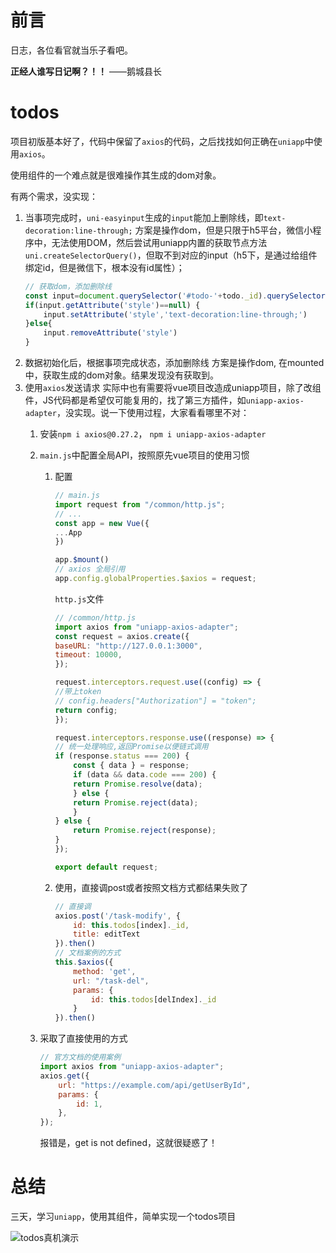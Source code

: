 # 前言

日志，各位看官就当乐子看吧。

**正经人谁写日记啊？！！**    ——鹅城县长

# todos

项目初版基本好了，代码中保留了`axios`的代码，之后找找如何正确在`uniapp`中使用`axios`。

使用组件的一个难点就是很难操作其生成的dom对象。

有两个需求，没实现：
1. 当事项完成时，`uni-easyinput`生成的`input`能加上删除线，即`text-decoration:line-through;`
    方案是操作dom，但是只限于h5平台，微信小程序中，无法使用DOM，然后尝试用uniapp内置的获取节点方法`uni.createSelectorQuery()`，但取不到对应的input（h5下，是通过给组件绑定id，但是微信下，根本没有id属性）；
    ```javascript
    // 获取dom，添加删除线
    const input=document.querySelector('#todo-'+todo._id).querySelector("input.uni-input-input")
    if(input.getAttribute('style')==null) {
        input.setAttribute('style','text-decoration:line-through;')
    }else{
        input.removeAttribute('style')
    }
    ```
2. 数据初始化后，根据事项完成状态，添加删除线
    方案是操作dom, 在mounted中，获取生成的dom对象。结果发现没有获取到。
3. 使用`axios`发送请求
    实际中也有需要将vue项目改造成uniapp项目，除了改组件，JS代码都是希望仅可能复用的，找了第三方插件，如`uniapp-axios-adapter`，没实现。说一下使用过程，大家看看哪里不对：
    1. 安装`npm i axios@0.27.2`， `npm i uniapp-axios-adapter`
    2. `main.js`中配置全局API，按照原先vue项目的使用习惯
       1. 配置
            ```javascript
            // main.js        
            import request from "/common/http.js";
            // ...
            const app = new Vue({
            ...App
            })

            app.$mount()
            // axios 全局引用
            app.config.globalProperties.$axios = request;
            ```
            `http.js`文件
            ```javascript
            // /common/http.js
            import axios from "uniapp-axios-adapter";
            const request = axios.create({
            baseURL: "http://127.0.0.1:3000",
            timeout: 10000,
            });

            request.interceptors.request.use((config) => {
            //带上token
            // config.headers["Authorization"] = "token";
            return config;
            });

            request.interceptors.response.use((response) => {
            // 统一处理响应,返回Promise以便链式调用
            if (response.status === 200) {
                const { data } = response;
                if (data && data.code === 200) {
                return Promise.resolve(data);
                } else {
                return Promise.reject(data);
                }
            } else {
                return Promise.reject(response);
            }
            });

            export default request;
            ```
        2. 使用，直接调post或者按照文档方式都结果失败了
            ```javascript
            // 直接调
            axios.post('/task-modify', {
                id: this.todos[index]._id,
                title: editText
            }).then()
            // 文档案例的方式
            this.$axios({
                method: 'get',
                url: "/task-del",
                params: {
                    id: this.todos[delIndex]._id
                }
            }).then()
            ```

    3. 采取了直接使用的方式
        ```javascript
        // 官方文档的使用案例
        import axios from "uniapp-axios-adapter";
        axios.get({
            url: "https://example.com/api/getUserById",
            params: {
                id: 1,
            },
        });
        ```
        报错是，get is not defined，这就很疑惑了！

# 总结

三天，学习`uniapp`，使用其组件，简单实现一个todos项目

![todos真机演示](https://gitee.com/t0o-yang/Images/raw/master/%E5%BE%AE%E4%BF%A1%E5%9B%BE%E7%89%87_20230320223136.jpg)
